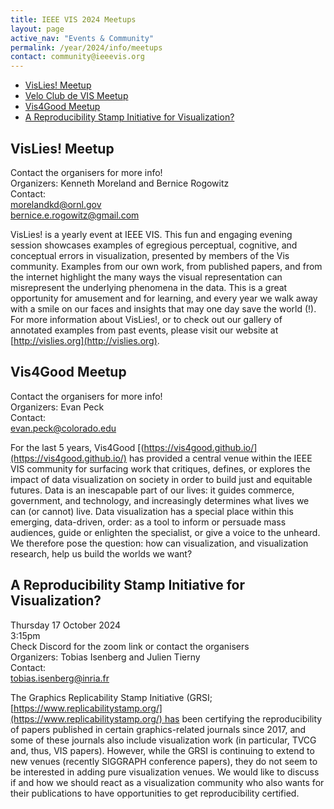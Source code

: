 ```yaml
---
title: IEEE VIS 2024 Meetups
layout: page
active_nav: "Events & Community"
permalink: /year/2024/info/meetups
contact: community@ieeevis.org
---
```



* [VisLies! Meetup](#vis-lies) 
* [Velo Club de VIS Meetup](#vis-velo)
* [Vis4Good Meetup](#vis4good)
* [A Reproducibility Stamp Initiative for Visualization?](#reproducibility)  

## <a name="vis-lies"></a>VisLies! Meetup

Contact the organisers for more info! <br> 
Organizers: Kenneth Moreland and Bernice Rogowitz <br>
Contact: <br>
morelandkd@ornl.gov <br>
bernice.e.rogowitz@gmail.com <br>

VisLies! is a yearly event at IEEE VIS. This fun and engaging evening session showcases examples of egregious perceptual, cognitive, and conceptual errors in visualization, presented by members of the Vis community. Examples from our own work, from published papers, and from the internet highlight the many ways the visual representation can misrepresent the underlying phenomena in the data. This is a great opportunity for amusement and for learning, and every year we walk away with a smile on our faces and insights that may one day save the world (!). For more information about VisLies!, or to check out our gallery of annotated examples from past events, please visit our website at [http://vislies.org](http://vislies.org).

## <a name="vis4good"></a>Vis4Good Meetup

Contact the organisers for more info! <br> 
Organizers: Evan Peck <br>
Contact:<br>
evan.peck@colorado.edu <br>

For the last 5 years, Vis4Good [(https://vis4good.github.io/](https://vis4good.github.io/) has provided a central venue within the IEEE VIS community for surfacing work that critiques, defines, or explores the impact of data visualization on society in order to build just and equitable futures. Data is an inescapable part of our lives: it guides commerce, government, and technology, and increasingly determines what lives we can (or cannot) live. Data visualization has a special place within this emerging, data-driven, order: as a tool to inform or persuade mass audiences, guide or enlighten the specialist, or give a voice to the unheard. We therefore pose the question: how can visualization, and visualization research, help us build the worlds we want? 

## <a name="reproducibility"></a>A Reproducibility Stamp Initiative for Visualization?

Thursday 17 October 2024 <br>
3:15pm<br>
Check Discord for the zoom link or contact the organisers<br>
Organizers: Tobias Isenberg and Julien Tierny <br>
Contact: <br>
tobias.isenberg@inria.fr <br>

The Graphics Replicability Stamp Initiative (GRSI;[https://www.replicabilitystamp.org/](https://www.replicabilitystamp.org/) has been certifying the reproducibility of papers published in certain graphics-related journals since 2017, and some of these journals also include visualization work (in particular, TVCG and, thus, VIS papers). However, while the GRSI is continuing to extend to new venues (recently SIGGRAPH conference papers), they do not seem to be interested in adding pure visualization venues. We would like to  discuss if and how we should react as a visualization community who also wants for their publications to have opportunities to get reproducibility certified.








